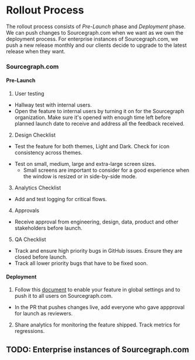 # Rollout Process

The rollout process consists of *Pre-Launch* phase and *Deployment* phase. We can push changes to Sourcegraph.com when we
want as we own the deployment process. For enterprise instances of Sourcegraph.com, we push a new release monthly and our
clients decide to upgrade to the latest release when they want.

### Sourcegraph.com

#### Pre-Launch
1. User testing
- Hallway test with internal users.
- Open the feature to internal users by turning it on for the Sourcegraph organization. Make sure it's opened with enough
time left before planned launch date to receive and address all the feedback received. 
2. Design Checklist
- Test the feature for both themes, Light and Dark. Check for icon consistency across themes.
* Test on small, medium, large and extra-large screen sizes.
  * Small screens are important to consider for a good experience when the window is resized or in side-by-side mode.
3. Analytics Checklist
- Add and test logging for critical flows.
4. Approvals
- Receive approval from engineering, design, data, product and other stakeholders before launch. 
5. QA Checklist
- Track and ensure high priority bugs in GitHub issues. Ensure they are closed before launch.
- Track all lower priority bugs that have to be fixed soon.

#### Deployment
1. Follow this [document](https://about.sourcegraph.com/handbook/engineering/distribution/update_sourcegraph_website) to enable your feature in global settings and to push it to all users on Sourcegraph.com.
- In the PR that pushes changes live, add everyone who gave appproval for launch as reviewers.
2. Share analytics for monitoring the feature shipped. Track metrics for regressions. 


## TODO: Enterprise instances of Sourcegraph.com

